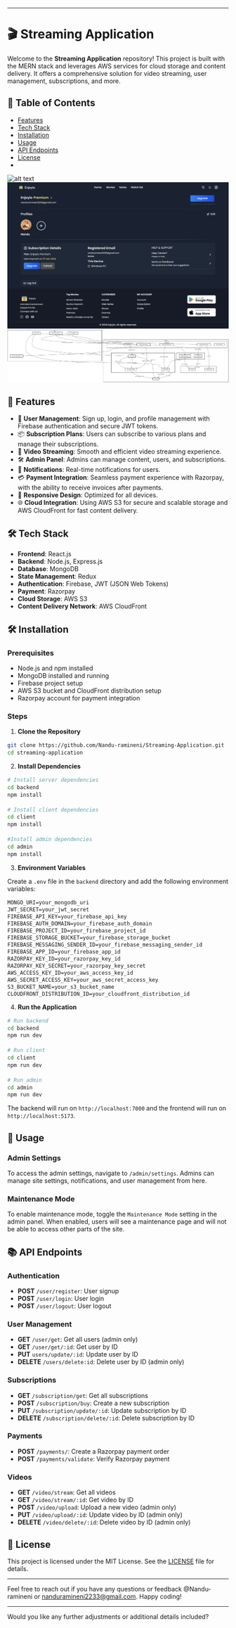 
---

# 🎬 Streaming Application

Welcome to the **Streaming Application** repository! This project is built with the MERN stack and leverages AWS services for cloud storage and content delivery. It offers a comprehensive solution for video streaming, user management, subscriptions, and more.

## 📖 Table of Contents
- [Features](#features)
- [Tech Stack](#tech-stack)
- [Installation](#installation)
- [Usage](#usage)
- [API Endpoints](#api-endpoints)
- [License](#license)
- 
![alt text](1.png)
![alt text](3.png)
![alt text](stream.drawio.png)

## 🌟 Features

- 👤 **User Management**: Sign up, login, and profile management with Firebase authentication and secure JWT tokens.
- 📦 **Subscription Plans**: Users can subscribe to various plans and manage their subscriptions.
- 🎥 **Video Streaming**: Smooth and efficient video streaming experience.
- 🛠️ **Admin Panel**: Admins can manage content, users, and subscriptions.
- 🔔 **Notifications**: Real-time notifications for users.
- 💳 **Payment Integration**: Seamless payment experience with Razorpay, with the ability to receive invoices after payments.
- 📱 **Responsive Design**: Optimized for all devices.
- 🌐 **Cloud Integration**: Using AWS S3 for secure and scalable storage and AWS CloudFront for fast content delivery.

## 🛠 Tech Stack

- **Frontend**: React.js
- **Backend**: Node.js, Express.js
- **Database**: MongoDB
- **State Management**: Redux
- **Authentication**: Firebase, JWT (JSON Web Tokens)
- **Payment**: Razorpay
- **Cloud Storage**: AWS S3
- **Content Delivery Network**: AWS CloudFront

## 🛠 Installation

### Prerequisites

- Node.js and npm installed
- MongoDB installed and running
- Firebase project setup
- AWS S3 bucket and CloudFront distribution setup
- Razorpay account for payment integration

### Steps

1. **Clone the Repository**

```bash
git clone https://github.com/Nandu-ramineni/Streaming-Application.git
cd streaming-application
```

2. **Install Dependencies**

```bash
# Install server dependencies
cd backend
npm install

# Install client dependencies
cd client
npm install

#Install admin dependencies
cd admin
npm install
```

3. **Environment Variables**

Create a `.env` file in the `backend` directory and add the following environment variables:

```env
MONGO_URI=your_mongodb_uri
JWT_SECRET=your_jwt_secret
FIREBASE_API_KEY=your_firebase_api_key
FIREBASE_AUTH_DOMAIN=your_firebase_auth_domain
FIREBASE_PROJECT_ID=your_firebase_project_id
FIREBASE_STORAGE_BUCKET=your_firebase_storage_bucket
FIREBASE_MESSAGING_SENDER_ID=your_firebase_messaging_sender_id
FIREBASE_APP_ID=your_firebase_app_id
RAZORPAY_KEY_ID=your_razorpay_key_id
RAZORPAY_KEY_SECRET=your_razorpay_key_secret
AWS_ACCESS_KEY_ID=your_aws_access_key_id
AWS_SECRET_ACCESS_KEY=your_aws_secret_access_key
S3_BUCKET_NAME=your_s3_bucket_name
CLOUDFRONT_DISTRIBUTION_ID=your_cloudfront_distribution_id
```

4. **Run the Application**

```bash
# Run backend
cd backend
npm run dev

# Run client
cd client
npm run dev

# Run admin
cd admin
npm run dev
```

The backend will run on `http://localhost:7000` and the frontend will run on `http://localhost:5173`.

## 🚀 Usage


### Admin Settings

To access the admin settings, navigate to `/admin/settings`. Admins can manage site settings, notifications, and user management from here.

### Maintenance Mode

To enable maintenance mode, toggle the `Maintenance Mode` setting in the admin panel. When enabled, users will see a maintenance page and will not be able to access other parts of the site.

## 📚 API Endpoints

### Authentication

- **POST** `/user/register`: User signup
- **POST** `/user/login`: User login
- **POST** `/user/logout`: User logout

### User Management

- **GET** `/user/get`: Get all users (admin only)
- **GET** `/user/get/:id`: Get user by ID
- **PUT** `users/update/:id`: Update user by ID
- **DELETE** `/users/delete:id`: Delete user by ID (admin only)

### Subscriptions

- **GET** `/subscription/get`: Get all subscriptions
- **POST** `/subscription/buy`: Create a new subscription
- **PUT** `/subscription/update/:id`: Update subscription by ID
- **DELETE** `/subscription/delete/:id`: Delete subscription by ID

### Payments

- **POST** `/payments/`: Create a Razorpay payment order
- **POST** `/payments/validate`: Verify Razorpay payment

### Videos

- **GET** `/video/stream`: Get all videos
- **GET** `/video/stream/:id`: Get video by ID
- **POST** `/video/upload`: Upload a new video (admin only)
- **PUT** `/video/upload/:id`: Update video by ID (admin only)
- **DELETE** `/video/delete/:id`: Delete video by ID (admin only)

## 📜 License

This project is licensed under the MIT License. See the [LICENSE](LICENSE) file for details.

---

Feel free to reach out if you have any questions or feedback @Nandu-ramineni or nanduramineni2233@gmail.com. Happy coding!

---

Would you like any further adjustments or additional details included?